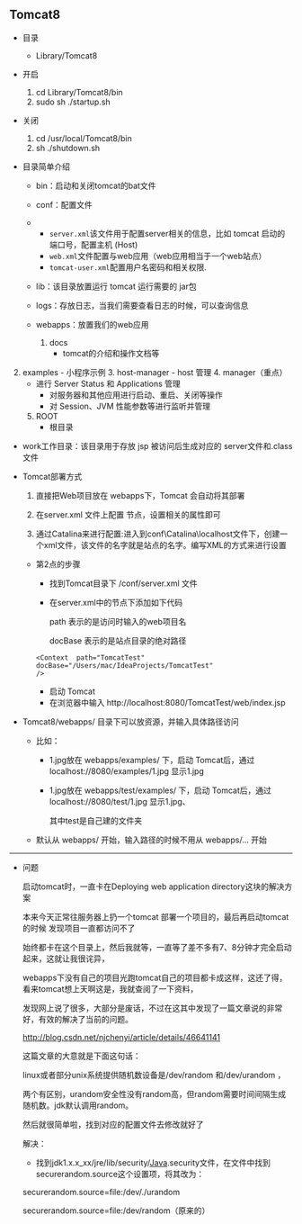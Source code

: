 ## Tomcat8

- 目录
  
  - Library/Tomcat8
  
- 开启
  1. cd Library/Tomcat8/bin
  2. sudo sh ./startup.sh
  
- 关闭
  1. cd /usr/local/Tomcat8/bin
  2. sh ./shutdown.sh

- 目录简单介绍

  - bin：启动和关闭tomcat的bat文件
  - conf：配置文件
  - - `server.xml`该文件用于配置server相关的信息，比如 tomcat 启动的端口号，配置主机 (Host)
    - `web.xml`文件配置与web应用（web应用相当于一个web站点）
    - `tomcat-user.xml`配置用户名密码和相关权限.
  - lib：该目录放置运行 tomcat 运行需要的 jar包
  - logs：存放日志，当我们需要查看日志的时候，可以查询信息
  - webapps：放置我们的web应用

    1. docs
       - tomcat的介绍和操作文档等
2. examples
       - 小程序示例
    3. host-manager
       - host 管理
    4. manager（重点）
   - 进行 Server Status 和 Applications 管理
       - 对服务器和其他应用进行启动、重启、关闭等操作
       - 对 Session、JVM 性能参数等进行监听并管理
    5. ROOT
       - 根目录
- work工作目录：该目录用于存放 jsp 被访问后生成对应的 server文件和.class文件

- Tomcat部署方式

  1. 直接把Web项目放在 webapps下，Tomcat 会自动将其部署

  2. 在server.xml 文件上配置  <Context> 节点，设置相关的属性即可

  3. 通过Catalina来进行配置:进入到conf\Catalina\localhost文件下，创建一个xml文件，该文件的名字就是站点的名字。编写XML的方式来进行设置

  - 第2点的步骤

    - 找到Tomcat目录下 /conf/server.xml 文件

    - 在server.xml中的节点下添加如下代码

      path 表示的是访问时输入的web项目名

      docBase 表示的是站点目录的绝对路径

    ```
    <Context  path="TomcatTest" 
    docBase="/Users/mac/IdeaProjects/TomcatTest"
    />
    ```

    - 启动 Tomcat
    - 在浏览器中输入 http://localhost:8080/TomcatTest/web/index.jsp 

- Tomcat8/webapps/ 目录下可以放资源，并输入具体路径访问

  - 比如：

    - 1.jpg放在 webapps/examples/ 下，启动 Tomcat后，通过 localhost://8080/examples/1.jpg 显示1.jpg

    - 1.jpg放在 webapps/test/examples/ 下，启动 Tomcat后，通过 localhost://8080/test/1.jpg 显示1.jpg、

      其中test是自己建的文件夹

  - 默认从 webapps/ 开始，输入路径的时候不用从 webapps/... 开始 
  

---





- 问题

  启动tomcat时，一直卡在Deploying web application directory这块的解决方案

  本来今天正常往服务器上扔一个tomcat 部署一个项目的，最后再启动tomcat 的时候 发现项目一直都访问不了

  始终都卡在这个目录上，然后我就等，一直等了差不多有7、8分钟才完全启动起来，这就让我很诧异，

  webapps下没有自己的项目光跑tomcat自己的项目都卡成这样，这还了得，看来tomcat想上天啊这是，我就查阅了一下资料，

  发现网上说了很多，大部分是废话，不过在这其中发现了一篇文章说的非常好，有效的解决了当前的问题。

  http://blog.csdn.net/njchenyi/article/details/46641141

  这篇文章的大意就是下面这句话：

  linux或者部分unix系统提供随机数设备是/dev/random 和/dev/urandom ，

  两个有区别，urandom安全性没有random高，但random需要时间间隔生成随机数。jdk默认调用random。

  然后就很简单啦，找到对应的配置文件去修改就好了

  解决：

  - 找到jdk1.x.x_xx/jre/lib/security/[Java](http://lib.csdn.net/base/java).security文件，在文件中找到securerandom.source这个设置项，将其改为：

  securerandom.source=file:/dev/./urandom

  securerandom.source=file:/dev/random（原来的）

  

  

  

  